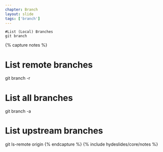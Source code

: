 ```yaml
---
chapter: Branch
layout: slide
tags: ['branch']
---
```


	#List (Local) Branches
	git branch

	

{% capture notes %}
# List remote branches
git branch -r

# List all branches
git branch -a

# List upstream branches
git ls-remote origin
{% endcapture %}
{% include hydeslides/core/notes %}
